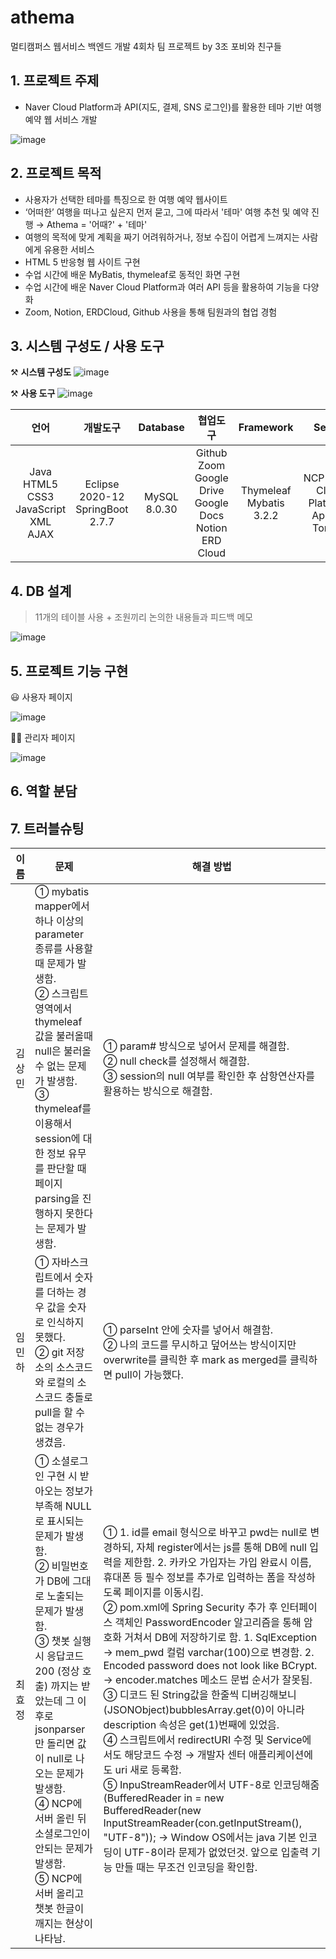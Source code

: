 # athema
멀티캠퍼스 웹서비스 백엔드 개발 4회차 팀 프로젝트 by 3조 포비와 친구들

## 1. 프로젝트 주제
- Naver Cloud Platform과 API(지도, 결제, SNS 로그인)를 활용한 테마 기반 여행 예약 웹 서비스 개발 

![image](https://user-images.githubusercontent.com/58433759/218383511-64587501-f643-410e-b3c8-34dcac56ae3f.png)


## 2. 프로젝트 목적
- 사용자가 선택한 테마를 특징으로 한 여행 예약 웹사이트
- ‘어떠한’ 여행을 떠나고 싶은지 먼저 묻고, 그에 따라서 '테마' 여행 추천 및 예약 진행 → Athema = '어때?' + '테마'
- 여행의 목적에 맞게 계획을 짜기 어려워하거나, 정보 수집이 어렵게 느껴지는 사람에게 유용한 서비스
- HTML 5 반응형 웹 사이트 구현
- 수업 시간에 배운 MyBatis, thymeleaf로 동적인 화면 구현
- 수업 시간에 배운 Naver Cloud Platform과 여러 API 등을 활용하여 기능을 다양화
- Zoom, Notion, ERDCloud, Github 사용을 통해 팀원과의 협업 경험

## 3. 시스템 구성도 / 사용 도구
⚒️ **시스템 구성도** 
![image](https://user-images.githubusercontent.com/58433759/218406414-c947b7ff-8179-4a2f-8ea3-71adc2fbe189.png)

⚒️ **사용 도구** 
![image](https://user-images.githubusercontent.com/58433759/218408167-1c8c88fc-3472-4f68-a0c6-449cda263d92.png)

|                            언어                            |                 개발도구                  |    Database    |                           협업도구                           |          Framework          |         Server          |
|:--------------------------------------------------------:|:-------------------------------------:|:--------------:|:--------------------------------------------------------:|:---------------------------:|:-----------------------:|
| Java<br/>HTML5<br/>CSS3<br/>JavaScript<br/>XML<br/>AJAX  | Eclipse 2020-12<br/>SpringBoot 2.7.7  |  MySQL 8.0.30  | Github<br/>Zoom<br/>Google Drive<br/>Google Docs<br/>Notion<br/>ERD Cloud | Thymeleaf<br/>Mybatis 3.2.2 | NCP(Naver Cloud Platform)<br/>Apache Tomcat |

## 4. DB 설계
> 11개의 테이블 사용 + 조원끼리 논의한 내용들과 피드백 메모 <br/>

![image](https://user-images.githubusercontent.com/58433759/217460880-08b80f88-8e45-4e73-a1aa-8d1cc3b324ce.png)

## 5. 프로젝트 기능 구현
😃 사용자 페이지

![image](https://user-images.githubusercontent.com/58433759/218676397-13f666b0-4ebc-44ec-b70f-705406c3ba03.png)

🧑‍💻 관리자 페이지

![image](https://user-images.githubusercontent.com/58433759/218932704-a21fd0e1-571e-4904-9a2b-314e468d9870.png)


## 6. 역할 분담

## 7. 트러블슈팅
|이름|문제|해결 방법|
|:--:|--|--|
|김상민|① mybatis mapper에서 하나 이상의 parameter 종류를 사용할 때 문제가 발생함.<br> ② 스크립트 영역에서 thymeleaf 값을 불러올때 null은 불러올 수 없는 문제가 발생함.<br> ③ thymeleaf를 이용해서 session에 대한 정보 유무를 판단할 때 페이지 parsing을 진행하지 못한다는 문제가 발생함. |① param# 방식으로 넣어서 문제를 해결함.<br>② null check를 설정해서  해결함.<br> ③ session의 null 여부를 확인한 후 삼항연산자를 활용하는 방식으로 해결함.
|임민하|① 자바스크립트에서 숫자를 더하는 경우 값을 숫자로 인식하지 못했다.<br>② git 저장소의 소스코드와 로컬의 소스코드 충돌로 pull을 할 수 없는 경우가 생겼음.<br>|① parseInt 안에 숫자를 넣어서 해결함.<br>② 나의 코드를 무시하고 덮어쓰는 방식이지만 overwrite를 클릭한 후 mark as merged를 클릭하면 pull이 가능했다.<br> 
|최효정|① 소셜로그인 구현 시 받아오는 정보가 부족해 NULL로 표시되는 문제가 발생함.<br> ② 비밀번호가 DB에 그대로 노출되는 문제가 발생함. <br> ③ 챗봇 실행시 응답코드 200 (정상 호출) 까지는 받았는데 그 이후로 jsonparser만 돌리면 값이 null로 나오는 문제가 발생함. <br> ④ NCP에 서버 올린 뒤 소셜로그인이 안되는 문제가 발생함. <br> ⑤ NCP에 서버 올리고 챗봇 한글이 깨지는 현상이 나타남. |① 1. id를 email 형식으로 바꾸고 pwd는 null로 변경하되, 자체 register에서는 js를 통해 DB에 null 입력을 제한함. 2. 카카오 가입자는 가입 완료시 이름, 휴대폰 등 필수 정보를 추가로 입력하는 폼을 작성하도록 페이지를 이동시킴. <br> ② pom.xml에 Spring Security 추가 후 인터페이스 객체인 PasswordEncoder 알고리즘을 통해 암호화 거쳐서 DB에 저장하기로 함.  1. SqlException → mem_pwd 컬럼 varchar(100)으로 변경함.  2. Encoded password does not look like BCrypt. → encoder.matches 메소드 문법 순서가 잘못됨. <br> ③ 디코드 된 String값을 한줄씩 디버깅해보니 (JSONObject)bubblesArray.get(0)이 아니라 description 속성은 get(1)번째에 있었음. <br> ④ 스크립트에서 redirectURI 수정 및 Service에서도 해당코드 수정 → 개발자 센터 애플리케이션에도 uri 새로 등록함. <br> ⑤ InpuStreamReader에서 UTF-8로 인코딩해줌 (BufferedReader in = new BufferedReader(new InputStreamReader(con.getInputStream(), "UTF-8")); → Window OS에서는 java 기본 인코딩이 UTF-8이라 문제가 없었던것. 앞으로 입출력 기능 만들 때는 무조건 인코딩을 확인함.
